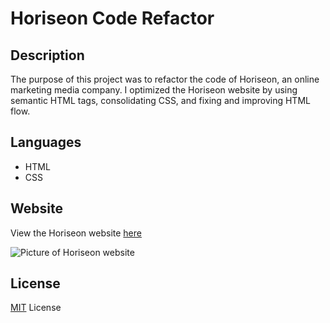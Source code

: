 # Horiseon Code Refactor

## Description

The purpose of this project was to refactor the code of Horiseon, an online marketing media company. I optimized the Horiseon website by using semantic HTML tags, consolidating  CSS, and fixing and improving HTML flow.    

## Languages

* HTML
* CSS

## Website

View the Horiseon website [here](https://bhayes11.github.io/horiseon-code-refactor/)

![Picture of Horiseon website](horiseon_screenshot.png)

## License

[MIT](https://choosealicense.com/licenses/mit/#) License